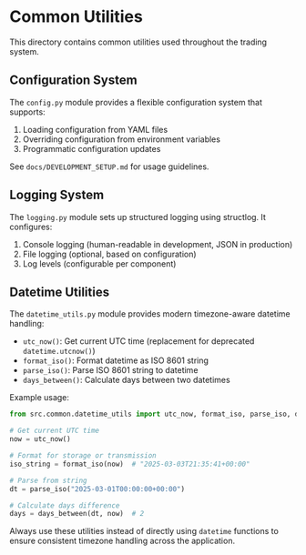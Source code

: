 # Common Utilities

This directory contains common utilities used throughout the trading system.

## Configuration System

The `config.py` module provides a flexible configuration system that supports:

1. Loading configuration from YAML files
2. Overriding configuration from environment variables
3. Programmatic configuration updates

See `docs/DEVELOPMENT_SETUP.md` for usage guidelines.

## Logging System

The `logging.py` module sets up structured logging using structlog. It configures:

1. Console logging (human-readable in development, JSON in production)
2. File logging (optional, based on configuration)
3. Log levels (configurable per component)

## Datetime Utilities

The `datetime_utils.py` module provides modern timezone-aware datetime handling:

- `utc_now()`: Get current UTC time (replacement for deprecated `datetime.utcnow()`)
- `format_iso()`: Format datetime as ISO 8601 string
- `parse_iso()`: Parse ISO 8601 string to datetime
- `days_between()`: Calculate days between two datetimes

Example usage:

```python
from src.common.datetime_utils import utc_now, format_iso, parse_iso, days_between

# Get current UTC time
now = utc_now()

# Format for storage or transmission
iso_string = format_iso(now)  # "2025-03-03T21:35:41+00:00"

# Parse from string
dt = parse_iso("2025-03-01T00:00:00+00:00")

# Calculate days difference
days = days_between(dt, now)  # 2
```

Always use these utilities instead of directly using `datetime` functions to ensure consistent timezone handling across the application.
